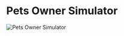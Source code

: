 # Pets Owner Simulator
![Pets Owner Simulator](https://github.com/user-attachments/assets/1987d2a4-4295-4504-9712-5b0b946f0e96)
